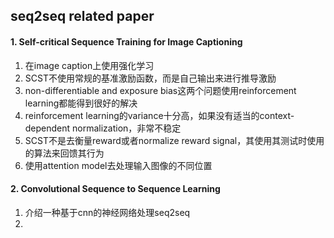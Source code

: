 ## seq2seq related paper

#### 1. Self-critical Sequence Training for Image Captioning
1. 在image caption上使用强化学习
2. SCST不使用常规的基准激励函数，而是自己输出来进行推导激励
3. non-differentiable and exposure bias这两个问题使用reinforcement learning都能得到很好的解决
4. reinforcement learning的variance十分高，如果没有适当的context-dependent normalization，非常不稳定
5. SCST不是去衡量reward或者normalize reward signal，其使用其测试时使用的算法来回馈其行为
6. 使用attention model去处理输入图像的不同位置

#### 2. Convolutional Sequence to Sequence Learning
1. 介绍一种基于cnn的神经网络处理seq2seq
2. 
